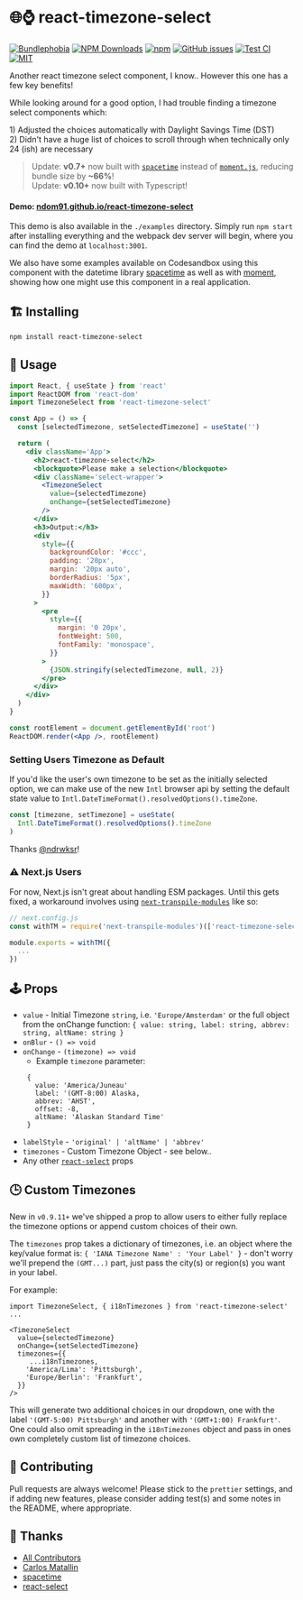# 🌐⌚ react-timezone-select

[![Bundlephobia](https://badgen.net/bundlephobia/minzip/react-timezone-select?style=flat-square)](https://bundlephobia.com/result?p=react-timezone-select@0.8.3)
[![NPM Downloads](https://img.shields.io/npm/dm/react-timezone-select?style=flat-square)](https://www.npmjs.com/package/react-timezone-select)
[![npm](https://img.shields.io/npm/v/react-timezone-select?style=flat-square)](https://www.npmjs.com/package/react-timezone-select)
[![GitHub issues](https://img.shields.io/github/issues/ndom91/react-timezone-select?style=flat-square)](https://github.com/ndom91/react-timezone-select/issues)
[![Test CI](https://github.com/ndom91/react-timezone-select/workflows/Tests%20CI/badge.svg)](https://github.com/ndom91/react-timezone-select/actions?query=workflow%3A%22Tests+CI%22)
[![MIT](https://badgen.net/badge/license/MIT/blue?style=flat-square)](https://github.com/ndom91/react-timezone-select/blob/main/LICENSE)

Another react timezone select component, I know.. However this one has a few key benefits!

While looking around for a good option, I had trouble finding a timezone select components which:

1\) Adjusted the choices automatically with Daylight Savings Time (DST)  
2\) Didn't have a huge list of choices to scroll through when technically only 24 (ish) are necessary

> Update: **v0.7+** now built with [`spacetime`](https://github.com/spencermountain/spacetime) instead of [`moment.js`](https://momentjs.com), reducing bundle size by **~66%**!  
> Update: **v0.10+** now built with Typescript!

#### Demo: [ndom91.github.io/react-timezone-select](https://ndom91.github.io/react-timezone-select/)

This demo is also available in the `./examples` directory. Simply run `npm start` after installing everything and the webpack dev server will begin, where you can find the demo at `localhost:3001`.

We also have some examples available on Codesandbox using this component with the datetime library [spacetime](https://codesandbox.io/s/react-timezone-select-usage-z37hf) as well as with [moment](https://codesandbox.io/s/react-timezone-select-usage-moment-5n6vn), showing how one might use this component in a real application.

## 🏗️ Installing

```bash
npm install react-timezone-select
```

## 🔭 Usage

```jsx
import React, { useState } from 'react'
import ReactDOM from 'react-dom'
import TimezoneSelect from 'react-timezone-select'

const App = () => {
  const [selectedTimezone, setSelectedTimezone] = useState('')

  return (
    <div className='App'>
      <h2>react-timezone-select</h2>
      <blockquote>Please make a selection</blockquote>
      <div className='select-wrapper'>
        <TimezoneSelect
          value={selectedTimezone}
          onChange={setSelectedTimezone}
        />
      </div>
      <h3>Output:</h3>
      <div
        style={{
          backgroundColor: '#ccc',
          padding: '20px',
          margin: '20px auto',
          borderRadius: '5px',
          maxWidth: '600px',
        }}
      >
        <pre
          style={{
            margin: '0 20px',
            fontWeight: 500,
            fontFamily: 'monospace',
          }}
        >
          {JSON.stringify(selectedTimezone, null, 2)}
        </pre>
      </div>
    </div>
  )
}

const rootElement = document.getElementById('root')
ReactDOM.render(<App />, rootElement)
```

### Setting Users Timezone as Default

If you'd like the user's own timezone to be set as the initially selected option, we can make use of the new `Intl` browser api by setting the default state value to `Intl.DateTimeFormat().resolvedOptions().timeZone`.

```jsx
const [timezone, setTimezone] = useState(
  Intl.DateTimeFormat().resolvedOptions().timeZone
)
```

Thanks [@ndrwksr](https://github.com/ndom91/react-timezone-select/issues/25)!

### ⚠ Next.js Users

For now, Next.js isn't great about handling ESM packages. Until this gets fixed, a workaround involves using [`next-transpile-modules`](https://www.npmjs.com/package/next-transpile-modules) like so:

```js
// next.config.js
const withTM = require('next-transpile-modules')(['react-timezone-select']);

module.exports = withTM({
  ...
})
```

## 🕹️ Props

- `value` - Initial Timezone `string`, i.e. `'Europe/Amsterdam'` or the full object from the onChange function: `{ value: string, label: string, abbrev: string, altName: string }`
- `onBlur` - `() => void`
- `onChange` - `(timezone) => void`
  - Example `timezone` parameter:
  ```
   {
     value: 'America/Juneau'
     label: '(GMT-8:00) Alaska,
     abbrev: 'AHST',
     offset: -8,
     altName: 'Alaskan Standard Time'
   }
  ```
- `labelStyle` - `'original' | 'altName' | 'abbrev'`
- `timezones` - Custom Timezone Object - see below..
- Any other [`react-select`](https://github.com/jedwatson/react-select#props) props

## 🕒 Custom Timezones

New in `v0.9.11+` we've shipped a prop to allow users to either fully replace the timezone options or append custom choices of their own.

The `timezones` prop takes a dictionary of timezones, i.e. an object where the key/value format is: `{ 'IANA Timezone Name' : 'Your Label' }` - don't worry we'll prepend the `(GMT...)` part, just pass the city(s) or region(s) you want in your label.

For example:

```
import TimezoneSelect, { i18nTimezones } from 'react-timezone-select'
...

<TimezoneSelect
  value={selectedTimezone}
  onChange={setSelectedTimezone}
  timezones={{
     ...i18nTimezones,
    'America/Lima': 'Pittsburgh',
    'Europe/Berlin': 'Frankfurt',
  }}
/>
```

This will generate two additional choices in our dropdown, one with the label `'(GMT-5:00) Pittsburgh'` and another with `'(GMT+1:00) Frankfurt'`. One could also omit spreading in the `i18nTimezones` object and pass in ones own completely custom list of timezone choices.

## 🚧 Contributing

Pull requests are always welcome! Please stick to the `prettier` settings, and if adding new features, please consider adding test(s) and some notes in the README, where appropriate.

## 🙏 Thanks

- [All Contributors](https://github.com/ndom91/react-timezone-select/graphs/contributors)
- [Carlos Matallin](https://github.com/matallo/)
- [spacetime](https://github.com/spencermountain/spacetime)
- [react-select](https://react-select.com)
